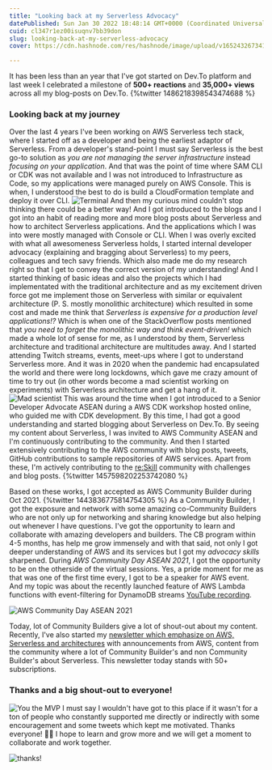 ```yaml
---
title: "Looking back at my Serverless Advocacy"
datePublished: Sun Jan 30 2022 18:48:14 GMT+0000 (Coordinated Universal Time)
cuid: cl347r1ez00isuqnv7bb39don
slug: looking-back-at-my-serverless-advocacy
cover: https://cdn.hashnode.com/res/hashnode/image/upload/v1652432673412/WjPr0XEAl.jpeg

---
```


It has been less than an year that I've got started on Dev.To platform and last week I celebrated a milestone of **500+ reactions** and **35,000+ views** across all my blog-posts on Dev.To.
{%twitter 1486218398543474688 %}

### Looking back at my journey
Over the last 4 years I've been working on AWS Serverless tech stack, where I started off as a developer and being the earliest adaptor of Serverless. From a developer's stand-point I must say Serverless is the best go-to solution as *you are not managing the server infrastructure* instead *focusing on your application*. 
And that was the point of time where SAM CLI or CDK was not available and I was not introduced to Infrastructure as Code, so my applications were managed purely on AWS Console. This is when, I understood the best to do is build a CloudFormation template and deploy it over CLI. 
![Terminal](https://cdn.hashnode.com/res/hashnode/image/upload/v1652432660792/FX_PYvf_k.gif)
And then my curious mind couldn't stop thinking there could be a better way! And I got introduced to the blogs and I got into an habit of reading more and more blog posts about Serverless and how to architect Serverless applications. And the applications which I was into were mostly managed with Console or CLI.
When I was overly excited with what all awesomeness Serverless holds, I started internal developer advocacy (explaining and bragging about Serverless) to my peers, colleagues and tech savy friends. Which also made me do my research right so that I get to convey the correct version of my understanding! And I started thinking of basic ideas and also the projects which I had implementated with the traditional architecture and as my excitement driven force got me implement those on Serverless with similar or equivalent architecture (P. S. mostly monolithic architecture) which resulted in some cost and made me think that *Serverless is expensive for a production level applications!?* Which is when one of the StackOverflow posts mentioned that *you need to forget the monolithic way and think event-driven!* which made a whole lot of sense for me, as I understood by them, Serverless architecture and traditional architecture are multitudes away. And I started attending Twitch streams, events, meet-ups where I got to understand Serverless more.
And it was in 2020 when the pandemic had encapsulated the world and there were long lockdowns, which gave me crazy amount of time to try out (in other words become a mad scientist working on experiments) with Serverless architecture and get a hang of it. 
![Mad scientist](https://cdn.hashnode.com/res/hashnode/image/upload/v1652432664348/F9T8-k3wn.gif)
This was around the time when I got introduced to a Senior Developer Advocate ASEAN during a AWS CDK workshop hosted online, who guided me with CDK development. By this time, I had got a good understanding and started blogging about Serverless on Dev.To. By seeing my content about Serverless, I was invited to AWS Community ASEAN and I'm continuously contributing to the community. 
And then I started extensively contributing to the AWS community with blog posts, tweets, GitHub contributions to sample repositories of AWS services. 
Apart from these, I'm actively contributing to the [re:Skill](https://awsreskill.com/) community with challenges and blog posts. 
{%twitter 1457598202253742080 %}

Based on these works, I got accepted as AWS Community Builder during Oct 2021. 
{%twitter 1443836775814754305 %}
As a Community Builder, I got the exposure and network with some amazing co-Community Builders who are not only up for networking and sharing knowledge but also helping out whenever I have questions. I've got the opportunity to learn and collaborate with amazing developers and builders. The CB program within 4-5 months, has help me grow immensely and with that said, not only I got deeper understanding of AWS and its services but I got my *advocacy skills* sharpened. 
During *AWS Community Day ASEAN 2021*, I got the opportunity to be on the otherside of the virtual sessions. Yes, a pride moment for me as that was one of the first time every, I got to be a speaker for AWS event. And my topic was about the recently launched feature of AWS Lambda functions with event-filtering for DynamoDB streams [YouTube recording](https://www.youtube.com/watch?v=jqwmWPmUi2A&t=3600s).
<!--![AWS Community Day ASEAN 2021](https://cdn.hashnode.com/res/hashnode/image/upload/v1652432666357/ctv9dYaq7.jpeg)-->
![AWS Community Day ASEAN 2021](https://cdn.hashnode.com/res/hashnode/image/upload/v1652432668281/tsnM7Ugan.png)
 
Today, lot of Community Builders give a lot of shout-out about my content.
Recently, I've also started my [newsletter which emphasize on AWS, Serverless and architectures](https://www.getrevue.co/profile/zachjonesnoel) with announcements from AWS, content from the community where a lot of Community Builder's and non Community Builder's about Serverless. This newsletter today stands with 50+ subscriptions.

### Thanks and a big shout-out to everyone!
![You the MVP](https://cdn.hashnode.com/res/hashnode/image/upload/v1652432670059/nUKa7xCvD.png)
I must say I wouldn't have got to this place if it wasn't for a ton of people who constantly supported me directly or indirectly with some encouragement and some tweets which kept me motivated. Thanks everyone! 🙏🙏 I hope to learn and grow more and we will get a moment to collaborate and work together. 

![thanks! ](https://cdn.hashnode.com/res/hashnode/image/upload/v1652432671736/35_7fhvJD5.gif)
